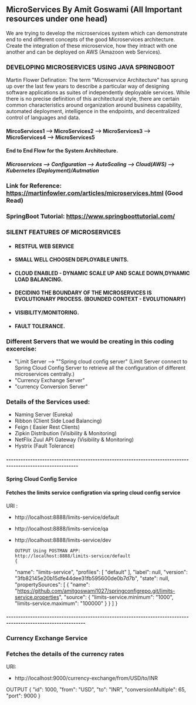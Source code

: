## MicroServices By Amit Goswami (All Important resources under one head)
We are trying to develop the microservices system which can demonstrate end to end different concepts of the good Microservices architecture. Create the integration of these microservice, how they intract with one another and can be deployed on AWS (Amazoon web Services).

### DEVELOPING MICROSERVICES USING JAVA SPRINGBOOT 
Martin Flower Defination: The term "Microservice Architecture" has sprung up over the last few years to describe a particular way of designing software applications as suites of independently deployable services. While there is no precise definition of this architectural style, there are certain common characteristics around organization around business capability, automated deployment, intelligence in the endpoints, and decentralized control of languages and data.

#### MircoServices1 --> MicroServices2 --> MicroServices3 --> MicroServices4 --> MicroServices5

#### End to End Flow for the System Architecture.
##### Microservices --> Configuration --> AutoScaling --> Cloud(AWS) --> Kubernetes (Deployment)/Autmation

### Link for Reference: https://martinfowler.com/articles/microservices.html (Good Read)
### SpringBoot Tutorial: https://www.springboottutorial.com/

### SILENT FEATURES OF MICROSERVICES
* #### RESTFUL WEB SERVICE
* #### SMALL WELL CHOOSEN DEPLOYABLE UNITS.
* #### CLOUD ENABLED - DYNAMIC SCALE UP AND SCALE DOWN,DYNAMIC LOAD BALANCING.
* #### DECIDING THE BOUNDARY OF THE MICROSERVICES IS EVOLUTIONARY PROCESS. (BOUNDED CONTEXT - EVOLUTIONARY)
* #### VISIBILITY/MONITORING. 
* #### FAULT TOLERANCE. 

### Different Servers that we would be creating in this coding excercise:
* "Limit Server --> ""Spring cloud config server" (Limit Server connect to Spring Cloud Config Server to retrieve all the configuration of different microservices centrally.)
* "Currency Exchange Server"
* "currency Conversion Server"

### Details of the Services used:
*  Naming Server (Eureka) 
*  Ribbon (Client Side Load Balancing)
*  Feign ( Easier Rest Clients)
*  Zipkin Distribution (Visibility & Monitoring)
*  NetFlix Zuul API Gateway (Visibility & Monitoring)
*  Hystrix (Fault Tolerance)

#### ----------------------------------------------------------------------------------------------------------
#### Spring Cloud Config Service 
#### Fetches the limits service configration via spring cloud config service
URI : 
* http://localhost:8888/limits-service/default
* http://localhost:8888/limits-service/qa
* http://localhost:8888/limits-service/dev
      
      OUTPUT Using POSTMAN APP:
      http://localhost:8888/limits-service/default
      {
    "name": "limits-service",
    "profiles": [
        "default"
    ],
    "label": null,
    "version": "3fb82145e20b15dfe44dee31fb595600de0b7d7b",
    "state": null,
    "propertySources": [
        {
            "name": "https://github.com/amitgoswami1027/springconfigrepo.git/limits-service.properties",
            "source": {
                "limits-service.minimum": "1000",
                "limits-service.maximum": "100000"
            }
        }
    ]
}

#### -------------------------------------------------------------------------------------------------------------
### Currency Exchange Service
### Fetches the details of the currency rates
URI:
* http://localhost:9000/currency-exchange/from/USD/to/INR

OUTPUT
{
    "id": 1000,
    "from": "USD",
    "to": "INR",
    "conversionMultiple": 65,
    "port": 9000
}





















